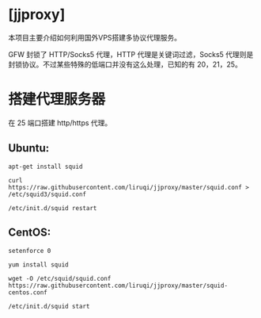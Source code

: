 [jjproxy]
=======

本项目主要介绍如何利用国外VPS搭建多协议代理服务。

GFW 封锁了 HTTP/Socks5 代理，HTTP 代理是关键词过滤，Socks5 代理则是封锁协议。不过某些特殊的低端口并没有这么处理，已知的有 20，21，25。

搭建代理服务器
==============

在 25 端口搭建 http/https 代理。

Ubuntu: 
-------
`apt-get install squid`

`curl https://raw.githubusercontent.com/liruqi/jjproxy/master/squid.conf > /etc/squid3/squid.conf`

`/etc/init.d/squid restart`

CentOS:
-------
`setenforce 0`

`yum install squid`

`wget -O /etc/squid/squid.conf https://raw.githubusercontent.com/liruqi/jjproxy/master/squid-centos.conf`

`/etc/init.d/squid start`

